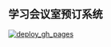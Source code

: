 
## 学习会议室预订系统

[![deploy_gh_pages](https://github.com/zxkws/meeting_room_sys/actions/workflows/main.yml/badge.svg?branch=main)](https://github.com/zxkws/meeting_room_sys/actions/workflows/main.yml)
